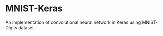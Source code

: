 # MNIST-Keras
An implementation of convolutional neural network in Keras using MNIST-Digits dataset
